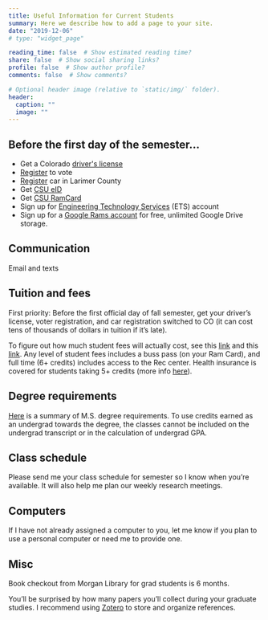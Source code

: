 ```yaml
---
title: Useful Information for Current Students
summary: Here we describe how to add a page to your site.
date: "2019-12-06"
# type: "widget_page"

reading_time: false  # Show estimated reading time?
share: false  # Show social sharing links?
profile: false  # Show author profile?
comments: false  # Show comments?

# Optional header image (relative to `static/img/` folder).
header:
  caption: ""
  image: ""
---
```


## Before the first day of the semester...
- Get a Colorado [driver's license](https://www.colorado.gov/pacific/dmv/licenses)
- [Register](http://www.sos.state.co.us/pubs/elections/vote/VoterHome.html) to vote
- [Register](https://www.larimer.org/clerk/vehiclelicensing/registration) car in Larimer County
- Get [CSU eID](https://eid.colostate.edu/)
- Get [CSU RamCard](https://housing.colostate.edu/ramcard/get-ramcard/)
- Sign up for [Engineering Technology Services](https://www.engr.colostate.edu/newuser/) (ETS) account
- Sign up for a [Google Rams account](https://www.acns.colostate.edu/email-accounts/) for free, unlimited Google Drive storage.

## Communication
Email and texts

## Tuition and fees
First priority: Before the first official day of fall semester, get your driver’s license, voter registration, and car registration switched to CO (it can cost tens of thousands of dollars in tuition if it’s late).

To figure out how much student fees will actually cost, see this [link](https://financialaid.colostate.edu/media/sites/38/2018/05/Graduate-Base-Tuition-and-Fees.pdf) and this [link](https://financialaid.colostate.edu/media/sites/38/2018/05/Graduate-Program-Charges.pdf). Any level of student fees includes a buss pass (on your Ram Card), and full time (6+ credits) includes access to the Rec center. Health insurance is covered for students taking 5+ credits (more info [here](http://graduateschool.colostate.edu/financial/assistantships/assistantship-health-contribution/)).

## Degree requirements
[Here](http://www.engr.colostate.edu/ce/degreeinfo/master_plan_a_current.shtml) is a summary of M.S. degree requirements. To use credits earned as an undergrad towards the degree, the classes cannot be included on the undergrad transcript or in the calculation of undergrad GPA.

## Class schedule
Please send me your class schedule for semester so I know when you’re available. It will also help me plan our weekly research meetings.

## Computers
If I have not already assigned a computer to you, let me know if you plan to use a personal computer or need me to provide one.

## Misc
Book checkout from Morgan Library for grad students is 6 months.

You’ll be surprised by how many papers you’ll collect during your graduate studies. I recommend using [Zotero](https://www.zotero.org) to store and organize references.
